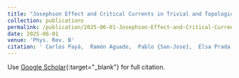 ```yaml
---
title: "Josephson Effect and Critical Currents in Trivial and Topological Full-Shell Hybrid Nanowires"
collection: publications
permalink: /publication/2025-06-01-Josephson-Effect-and-Critical-Currents-in-Trivial-and-Topological-Full-Shell-Hybrid-Nanowires
date: 2025-06-01
venue: 'Phys. Rev. B'
citation: ' Carlos Payá,  Ramón Aguado,  Pablo {San-Jose},  Elsa Prada,  Phys. Rev. B 111, 235420, 2025.'
---
```

Use [Google Scholar](https://scholar.google.com/scholar?q=Josephson+Effect+and+Critical+Currents+in+Trivial+and+Topological+Full+Shell+Hybrid+Nanowires){:target="_blank"} for full citation.